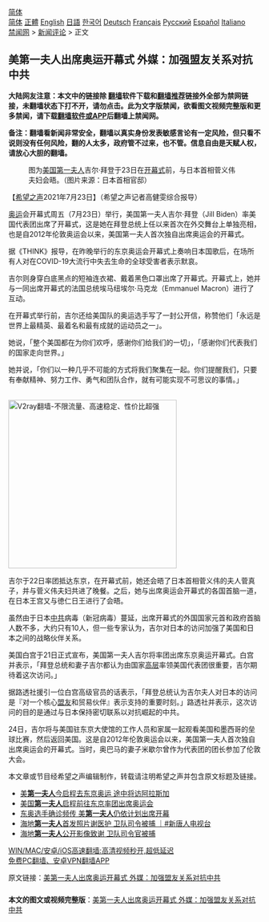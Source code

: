  <!-- 面包屑导航 --> <div class="breadcrumb"><!-- GTranslate: https://gtranslate.io/ -->  <div class="switcher notranslate">  <div class="selected">  <a href="#" onclick="return false;"> 简体</a>  </div>  <div class="option">  <a href="https://www.bannedbook.org" onclick="doGTranslate('zh-CN|zh-CN');jQuery('div.switcher div.selected a').html(jQuery(this).html());return false;" title="简体中文" class="nturl selected"> 简体</a>  <a href="https://www.bannedbook.org/zh-tw/" onclick="doGTranslate('zh-CN|zh-TW');jQuery('div.switcher div.selected a').html(jQuery(this).html());return false;" title="繁體中文" class="nturl"> 正體</a>  <a href="https://www.bannedbook.org/en/" onclick="doGTranslate('zh-CN|en');jQuery('div.switcher div.selected a').html(jQuery(this).html());return false;" title="English" class="nturl"> English</a>  <a href="https://www.bannedbook.org/ja/" onclick="doGTranslate('zh-CN|ja');jQuery('div.switcher div.selected a').html(jQuery(this).html());return false;" title="日本語" class="nturl"> 日語</a>  <a href="https://www.bannedbook.org/ko/" onclick="doGTranslate('zh-CN|ko');jQuery('div.switcher div.selected a').html(jQuery(this).html());return false;" title="한국어" class="nturl"> 한국어</a>  <a href="https://www.bannedbook.org/de/" onclick="doGTranslate('zh-CN|de');jQuery('div.switcher div.selected a').html(jQuery(this).html());return false;" title="Deutsch" class="nturl"> Deutsch</a>  <a href="https://www.bannedbook.org/fr/" onclick="doGTranslate('zh-CN|fr');jQuery('div.switcher div.selected a').html(jQuery(this).html());return false;" title="Français" class="nturl"> Français</a>  <a href="https://www.bannedbook.org/ru/" onclick="doGTranslate('zh-CN|ru');jQuery('div.switcher div.selected a').html(jQuery(this).html());return false;" title="Русский" class="nturl"> Русский</a>  <a href="https://www.bannedbook.org/es/" onclick="doGTranslate('zh-CN|es');jQuery('div.switcher div.selected a').html(jQuery(this).html());return false;" title="Español" class="nturl"> Español</a>  <a href="https://www.bannedbook.org/it/" onclick="doGTranslate('zh-CN|it');jQuery('div.switcher div.selected a').html(jQuery(this).html());return false;" title="Italiano" class="nturl"> Italiano</a>  </div>  </div>      <div class='breadcrumb-sub'><!-- Breadcrumb NavXT 6.3.0 --> <a href="https://www.bannedbook.org/" class="home">禁闻网</a> &gt; <a href="https://www.bannedbook.org/bnews/comments/" class="category">新闻评论</a> &gt; 正文</div></div><h2>美第一夫人出席奥运开幕式 外媒：加强盟友关系对抗中共</h2> <p class="notice"><b>大陆网友注意：本文中的链接除 <a href="https://github.com/bannedbook/fanqiang" >翻墙</a>软件下载和<a href="https://github.com/killgcd/justmysocks/blob/master/README.md">翻墙推荐</a>链接外全部为禁网链接，未翻墙状态下打不开，请勿点击。此为文字版禁闻，欲看图文视频完整版和更多禁闻，请下载<a href="https://github.com/bannedbook/fanqiang">翻墙软件或APP</a>后翻墙上禁闻网。</p><p>备注：翻墙看新闻非常安全，翻墙以真实身份发表敏感言论有一定风险，但只看不说则没有任何风险，翻的人太多，政府管不过来，也不管。信息自由是天赋人权，请放心大胆的翻墙。</b></p>  <div class="entry"> <figure> <p><figcaption>图为<a href="https://www.bannedbook.org/bnews/tag/%e7%be%8e%e5%9b%bd/" class="st_tag internal_tag" rel="tag" title="标签 美国 下的日志">美国</a><a href="https://www.bannedbook.org/bnews/tag/%e7%ac%ac%e4%b8%80%e5%a4%ab%e4%ba%ba/" class="st_tag internal_tag" rel="tag" title="标签 第一夫人 下的日志">第一夫人</a>吉尔‧拜登于23日在<a href="https://www.bannedbook.org/bnews/tag/%E5%BC%80%E5%B9%95%E5%BC%8F/" class="st_tag internal_tag" rel="tag" title="标签 开幕式 下的日志">开幕式</a>前，与日本首相菅义伟夫妇会晤。（图片来源：日本首相官邸）</figcaption></figure> <p>【<span class='wp_keywordlink_affiliate'><a href="https://www.soundofhope.org" title="希望之声" target="_blank">希望之声</a></span>2021年7月23日】（希望之声记者高健雯综合报导）</p> <p><a href="https://www.bannedbook.org/bnews/tag/%e5%a5%a5%e8%bf%90/" class="st_tag internal_tag" rel="tag" title="标签 奥运 下的日志">奥运</a>会开幕式周五（7月23日）举行，美国第一夫人吉尔‧拜登（Jill Biden）率美国代表团出席了开幕式，这是她在拜登总统上任以来首次在外交舞台上单独亮相，也是自2012年伦敦奥运会以来，美国第一夫人首次独自出席奥运会的开幕式。</p> <p>据《THINK》报导，在昨晚举行的东京奥运会开幕式上奏响日本国歌后，在场所有人对在COVID-19大流行中失去生命的全球受害者表示默哀。</p> <p>吉尔则身穿白底黑点的短袖连衣裙、戴着黑色口罩出席了开幕式。开幕式上，她并与一同出席开幕式的法国总统埃马纽埃尔‧马克龙（Emmanuel Macron）进行了互动。</p>  <p>在开幕式举行前，吉尔还给美国队的奥运选手写了一封公开信，称赞他们「永远是世界上最精英、最着名和最有成就的运动员之一」。</p> <p>她说，「整个美国都在为你们欢呼，感谢你们给我们的一切」，「感谢你们代表我们的国家走向世界。」</p> <p>她并说，「你们以一种几乎不可能的方式将我们聚集在一起。你们提醒我们，只要有奉献精神、努力工作、勇气和团队合作，就有可能实现不可思议的事情。」</p> <p><br/><a href="https://github.com/bannedbook/fanqiang/wiki/V2ray%E6%9C%BA%E5%9C%BA"><img src="https://raw.githubusercontent.com/bannedbook/fanqiang/master/v2ss/images/v2free.jpg" width="336" alt="V2ray翻墙-不限流量、高速稳定、性价比超强"></a><br/></p>  <p>吉尔于22日率团抵达东京，在开幕式前，她还会晤了日本首相菅义伟的夫人菅真子，并与菅义伟夫妇共进了晚餐。之后，她与出席奥运会开幕式的各国首脑一道，在日本王宫又与徳仁日王进行了会晤。</p> <p>虽然由于日本<a href="https://www.bannedbook.org/bnews/tag/%e4%b8%ad%e5%85%b1/" class="st_tag internal_tag" rel="tag" title="标签 中共 下的日志">中共</a>病毒（新冠病毒）蔓延，出席开幕式的外国国家元首和政府首脑人数不多，大约只有10人，但一些专家认为，吉尔对日本的访问加强了美国和日本之间的战略伙伴关系。</p> <p>美国白宫于21日正式宣布，美国第一夫人吉尔将率团出席东京奥运开幕式。白宫并表示，「拜登总统和妻子吉尔都认为由国家<span class='wp_keywordlink_affiliate'><a href="https://www.bannedbook.org/bnews/ccpdope/" title="中共高层内幕" target="_blank">高层</a></span>率领美国代表团很重要，吉尔期待着这次访问。」</p> <p>据路透社援引一位白宫高级官员的话表示，「拜登总统认为吉尔夫人对日本的访问是『对一个核心<a href="https://www.bannedbook.org/bnews/tag/%E7%9B%9F%E5%8F%8B/" class="st_tag internal_tag" rel="tag" title="标签 盟友 下的日志">盟友</a>和贸易伙伴』表示支持的重要时刻。」路透社并表示，这次访问的目的是通过与日本保持密切联系以对抗崛起的中共。</p>  <p>24日，吉尔将与美国驻东京大使馆的工作人员和家属一起观看美国和墨西哥的垒球比赛，然后返回美国。这是自2012年伦敦奥运会以来，美国第一夫人首次独自出席奥运会的开幕式。当时，奥巴马的妻子米歇尔曾作为代表团的团长参加了伦敦大会。</p> <p>本文章或节目经希望之声编辑制作，转载请注明希望之声并包含原文标题及链接。 </p> <ul class='op-related-articles' title='相关阅读'> <li><a href='https://www.bannedbook.org/bnews/comments/20210722/1591629.html' target='_blank'>美<b>第一夫人</b>今启程去东京奥运 途中将访阿拉斯加</a></li> <li><a href='https://www.bannedbook.org/bnews/worldnews/usa/20210721/1591410.html' target='_blank'>美国<b>第一夫人</b>启程前往东京率团出席奥运会</a></li> <li><a href='https://www.bannedbook.org/bnews/comments/20210720/1590554.html' target='_blank'>东奥选手确诊频传 美<b>第一夫人</b>仍依计划出席开幕</a></li> <li><a href='https://www.bannedbook.org/bnews/bannedvideo/20210716/1588434.html' target='_blank'>海地<b>第一夫人</b>首发照片谢医护 卫队司令被捕 ｜#新唐人电视台</a></li> <li><a href='https://www.bannedbook.org/bnews/comments/20210716/1588396.html' target='_blank'>海地<b>第一夫人</b>公开影像致谢 卫队司令官被捕</a></li> </ul> <p class="texttj"> <a href="https://github.com/bannedbook/fanqiang/wiki/V2ray%E6%9C%BA%E5%9C%BA" target="_blank">WIN/MAC/安卓/iOS高速翻墙:高清视频秒开,超低延迟</a><br/> <a href="https://github.com/bannedbook/fanqiang/wiki/%E7%A6%81%E9%97%BB%E7%BD%91%E5%AE%89%E5%8D%93%E7%BF%BB%E5%A2%99%E6%96%B0%E9%97%BBAPP" target="_blank">免费PC翻墙、安卓VPN翻墙APP</a></p><p>原文链接：<a class="src_link"  href="https://www.soundofhope.org/post/528758" target="_blank">美第一夫人出席奥运开幕式 外媒：加强盟友关系对抗中共</a></p> <a name='sharetosocial'></a>  <div style="margin-bottom:5px;padding-bottom:5px;clear:both"> <div id="archive-pix-1" class="banner-ads"> <!-- AuctionX Display platform tag START --> <div id="26318x728x90x621x_ADSLOT2" clicktrack="%%CLICK_URL_ESC%%"></div> <!-- AuctionX Display platform tag END --> </div> <div id="archive-pix-2" class="banner-ads"> <!-- AuctionX Display platform tag START --> <div id="26315x300x250x621x_ADSLOT2" clicktrack="%%CLICK_URL_ESC%%"></div> <!-- AuctionX Display platform tag END --> </div> </div>  <div id="archive-pix-1" class="banner-ads"> <!-- AuctionX Display platform tag START --> <div id="26318x728x90x621x_ADSLOT3" clicktrack="%%CLICK_URL_ESC%%"></div> <!-- AuctionX Display platform tag END --> </div> <div><b>本文的图文或视频完整版</b>：<a href='https://www.bannedbook.org/bnews/comments/20210724/1593234.html'>美第一夫人出席奥运开幕式 外媒：加强盟友关系对抗中共</a></div>  </div><!--END ENTRY--> 